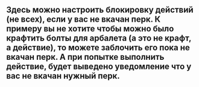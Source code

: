 ## Здесь можно настроить блокировку действий (не всех), если у вас не вкачан перк. К примеру вы не хотите чтобы можно было крафтить болты для арбалета (а это не крафт, а действие), то можете заблочить его пока не вкачан перк. А при попытке выполнить действие, будет выведено уведомление что у вас не вкачан нужный перк.

